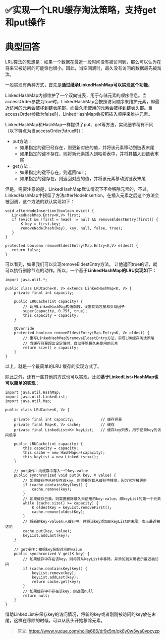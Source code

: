 # ✅实现一个LRU缓存淘汰策略，支持get和put操作


# 典型回答

LRU算法的思想是：如果一个数据在最近一段时间没有被访问到，那么可以认为在将来它被访问的可能性也很小。因此，当空间满时，最久没有访问的数据最先被淘汰。

一般实现有两种方式，首先是**通过继承LinkedHashMap可以实现这个功能**。

LinkedHashMap内部维护了一个双向链表，用于存储元素的顺序信息。当accessOrder参数为true时，LinkedHashMap会按照访问顺序来维护元素，即最近访问的元素会被移到链表尾部，而最久未使用的元素会被移到链表头部。当accessOrder参数为false时，LinkedHashMap会按照插入顺序来维护元素。


LinkedHashMap和HashMap一样提供了put、get等方法，实现细节稍有不同（以下特点为当accessOrder为true时）：

- put方法：
   - 如果指定的键已经存在，则更新对应的值，并将该元素移动到链表末尾
   - 如果指定的键不存在，则将新元素插入到哈希表中，并将其插入到链表末尾
- get方法：
   - 如果指定的键不存在，则返回null；
   - 如果指定的键存在，则返回对应的值，并将该元素移动到链表末尾

但是，需要注意的是，LinkedHashMap默认情况下不会移除元素的，不过，LinkedHashMap中预留了方法afterNodeInsertion，在插入元素之后这个方法会被回调，这个方法的默认实现如下：

```
void afterNodeInsertion(boolean evict) { 
   LinkedHashMap.Entry<K,V> first;
   if (evict && (first = head) != null && removeEldestEntry(first)) {
       K key = first.key;
       removeNode(hash(key), key, null, false, true);
   }
}

protected boolean removeEldestEntry(Map.Entry<K,V> eldest) {
   return false;
}
```

可以看到，如果我们可以实现removeEldestEntry方法， 让他返回true的话，就可以执行删除节点的动作。所以，一个基于**LinkedHashMap的LRU实现如下：**

```
import java.util.*;

public class LRUCache<K, V> extends LinkedHashMap<K, V> {
    private final int capacity;

    public LRUCache(int capacity) {
        // 调用LinkedHashMap构造函数，设置初始容量和负载因子
        super(capacity, 0.75f, true);
        this.capacity = capacity;
    }

    @Override
    protected boolean removeEldestEntry(Map.Entry<K, V> eldest) {
        // 重写LinkedHashMap的removeEldestEntry方法，实现LRU缓存淘汰策略
        // 当缓存容量超出设定值时，自动移除最久未使用的元素
        return size() > capacity;
    }
}
```

以上，就是一个最简单的LRU 缓存的实现方式了。

除此之外，还有一些其他的方式也可以实现，比如**基于LinkedList+HashMap也可以简单的实现**：

```
import java.util.HashMap;
import java.util.LinkedList;
import java.util.Map;

public class LRUCache<K, V> {

    private final int capacity;            // 缓存容量
    private final Map<K, V> cache;         // 缓存
    private final LinkedList<K> keyList;   // 缓存key列表，用于记录key的访问顺序

    public LRUCache(int capacity) {
        this.capacity = capacity;
        this.cache = new HashMap<>(capacity);
        this.keyList = new LinkedList<>();
    }

    // put操作：向缓存中存入一个key-value
    public synchronized void put(K key, V value) {
        // 如果缓存中已经存在该key，则需要将其从缓存中移除，因为它将被更新
        if (cache.containsKey(key)) {
            cache.remove(key);
        }
        // 如果缓存已满，则需要删除最久未使用的key-value，即keyList的第一个元素
        while (cache.size() >= capacity) {
            K oldestKey = keyList.removeFirst();
            cache.remove(oldestKey);
        }
        // 将新的key-value存入缓存中，并将该key添加到keyList的末尾，表示最近被访问
        cache.put(key, value);
        keyList.addLast(key);
    }

    // get操作：根据key获取对应的value
    public synchronized V get(K key) {
        // 如果缓存中存在该key，则将其从keyList中移除，并添加到末尾表示最近被访问
        if (cache.containsKey(key)) {
            keyList.remove(key);
            keyList.addLast(key);
            return cache.get(key);
        }
        // 如果缓存中不存在该key，则返回null
        return null;
    }
}

```

借助LinkedList来保存key的访问情况，将新的key或者刚刚被访问的key放在末尾，这样在移除的时候，可以从队头开始移除元素。


> 原文: <https://www.yuque.com/hollis666/dr9x5m/qk8y0w5wa0vpcyzp>
